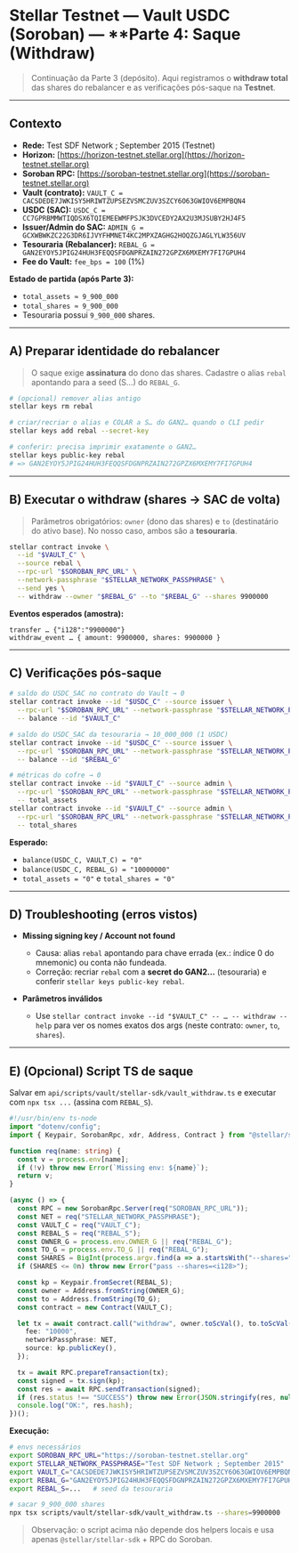 # Stellar Testnet — Vault USDC (Soroban) — \*\*Parte 4: Saque (Withdraw)

> Continuação da Parte 3 (depósito). Aqui registramos o **withdraw total** das shares do rebalancer e as verificações pós-saque na **Testnet**.

---

## Contexto

* **Rede:** Test SDF Network ; September 2015 (Testnet)
* **Horizon:** [https://horizon-testnet.stellar.org](https://horizon-testnet.stellar.org)
* **Soroban RPC:** [https://soroban-testnet.stellar.org](https://soroban-testnet.stellar.org)
* **Vault (contrato):** `VAULT_C = CACSDEDE7JWKISY5HRIWTZUPSEZVSMCZUV3SZCY6O63GWIOV6EMPBQN4`
* **USDC (SAC):** `USDC_C = CC7GPRBMMWTIQDSX6TQIEMEEWMFPSJK3DVCEDY2AX2U3MJSUBY2HJ4F5`
* **Issuer/Admin do SAC:** `ADMIN_G = GCXWBWKZC22G3DR6IJVYFHMNET4KC2MPXZAGHG2HOQZGJAGLYLW356UV`
* **Tesouraria (Rebalancer):** `REBAL_G = GAN2EYOY5JPIG24HUH3FEQQSFDGNPRZAIN272GPZX6MXEMY7FI7GPUH4`
* **Fee do Vault:** `fee_bps = 100` (1%)

**Estado de partida (após Parte 3):**

* `total_assets ≈ 9_900_000`
* `total_shares ≈ 9_900_000`
* Tesouraria possui `9_900_000` shares.

---

## A) Preparar identidade do rebalancer

> O saque exige **assinatura** do dono das shares. Cadastre o alias `rebal` apontando para a seed (S…) do `REBAL_G`.

```bash
# (opcional) remover alias antigo
stellar keys rm rebal

# criar/recriar o alias e COLAR a S… do GAN2… quando o CLI pedir
stellar keys add rebal --secret-key

# conferir: precisa imprimir exatamente o GAN2…
stellar keys public-key rebal
# => GAN2EYOY5JPIG24HUH3FEQQSFDGNPRZAIN272GPZX6MXEMY7FI7GPUH4
```

---

## B) Executar o withdraw (shares → SAC de volta)

> Parâmetros obrigatórios: `owner` (dono das shares) e `to` (destinatário do ativo base). No nosso caso, ambos são a **tesouraria**.

```bash
stellar contract invoke \
  --id "$VAULT_C" \
  --source rebal \
  --rpc-url "$SOROBAN_RPC_URL" \
  --network-passphrase "$STELLAR_NETWORK_PASSPHRASE" \
  --send yes \
  -- withdraw --owner "$REBAL_G" --to "$REBAL_G" --shares 9900000
```

**Eventos esperados (amostra):**

```
transfer … {"i128":"9900000"}
withdraw_event … { amount: 9900000, shares: 9900000 }
```

---

## C) Verificações pós-saque

```bash
# saldo do USDC_SAC no contrato do Vault → 0
stellar contract invoke --id "$USDC_C" --source issuer \
  --rpc-url "$SOROBAN_RPC_URL" --network-passphrase "$STELLAR_NETWORK_PASSPHRASE" \
  -- balance --id "$VAULT_C"

# saldo do USDC_SAC da tesouraria → 10_000_000 (1 USDC)
stellar contract invoke --id "$USDC_C" --source issuer \
  --rpc-url "$SOROBAN_RPC_URL" --network-passphrase "$STELLAR_NETWORK_PASSPHRASE" \
  -- balance --id "$REBAL_G"

# métricas do cofre → 0
stellar contract invoke --id "$VAULT_C" --source admin \
  --rpc-url "$SOROBAN_RPC_URL" --network-passphrase "$STELLAR_NETWORK_PASSPHRASE" \
  -- total_assets
stellar contract invoke --id "$VAULT_C" --source admin \
  --rpc-url "$SOROBAN_RPC_URL" --network-passphrase "$STELLAR_NETWORK_PASSPHRASE" \
  -- total_shares
```

**Esperado:**

* `balance(USDC_C, VAULT_C) = "0"`
* `balance(USDC_C, REBAL_G) = "10000000"`
* `total_assets = "0"` e `total_shares = "0"`

---

## D) Troubleshooting (erros vistos)

* **Missing signing key / Account not found**

  * Causa: alias `rebal` apontando para chave errada (ex.: índice 0 do mnemonic) ou conta não fundeada.
  * Correção: recriar `rebal` com a **secret do GAN2…** (tesouraria) e conferir `stellar keys public-key rebal`.

* **Parâmetros inválidos**

  * Use `stellar contract invoke --id "$VAULT_C" -- … -- withdraw --help` para ver os nomes exatos dos args (neste contrato: `owner`, `to`, `shares`).

---

## E) (Opcional) Script TS de saque

Salvar em `api/scripts/vault/stellar-sdk/vault_withdraw.ts` e executar com `npx tsx ...` (assina com `REBAL_S`).

```ts
#!/usr/bin/env ts-node
import "dotenv/config";
import { Keypair, SorobanRpc, xdr, Address, Contract } from "@stellar/stellar-sdk";

function req(name: string) {
  const v = process.env[name];
  if (!v) throw new Error(`Missing env: ${name}`);
  return v;
}

(async () => {
  const RPC = new SorobanRpc.Server(req("SOROBAN_RPC_URL"));
  const NET = req("STELLAR_NETWORK_PASSPHRASE");
  const VAULT_C = req("VAULT_C");
  const REBAL_S = req("REBAL_S");
  const OWNER_G = process.env.OWNER_G || req("REBAL_G");
  const TO_G = process.env.TO_G || req("REBAL_G");
  const SHARES = BigInt(process.argv.find(a => a.startsWith("--shares="))?.split("=")[1] || "0");
  if (SHARES <= 0n) throw new Error("pass --shares=<i128>");

  const kp = Keypair.fromSecret(REBAL_S);
  const owner = Address.fromString(OWNER_G);
  const to = Address.fromString(TO_G);
  const contract = new Contract(VAULT_C);

  let tx = await contract.call("withdraw", owner.toScVal(), to.toScVal(), xdr.ScVal.scvI128(xdr.Int128Parts.new(xdr.Uint64.fromString((SHARES >> 64n).toString()), xdr.Uint64.fromString((SHARES & ((1n<<64n)-1n)).toString())))).toTransaction({
    fee: "10000",
    networkPassphrase: NET,
    source: kp.publicKey(),
  });

  tx = await RPC.prepareTransaction(tx);
  const signed = tx.sign(kp);
  const res = await RPC.sendTransaction(signed);
  if (res.status !== "SUCCESS") throw new Error(JSON.stringify(res, null, 2));
  console.log("OK:", res.hash);
})();
```

**Execução:**

```bash
# envs necessários
export SOROBAN_RPC_URL="https://soroban-testnet.stellar.org"
export STELLAR_NETWORK_PASSPHRASE="Test SDF Network ; September 2015"
export VAULT_C="CACSDEDE7JWKISY5HRIWTZUPSEZVSMCZUV3SZCY6O63GWIOV6EMPBQN4"
export REBAL_G="GAN2EYOY5JPIG24HUH3FEQQSFDGNPRZAIN272GPZX6MXEMY7FI7GPUH4"
export REBAL_S=...   # seed da tesouraria

# sacar 9_900_000 shares
npx tsx scripts/vault/stellar-sdk/vault_withdraw.ts --shares=9900000
```

> Observação: o script acima não depende dos helpers locais e usa apenas `@stellar/stellar-sdk` + RPC do Soroban.
